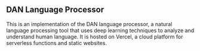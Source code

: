 ## DAN Language Processor

This is an implementation of the DAN language processor, a natural language processing tool that uses deep learning techniques to analyze and understand human language. It is hosted on Vercel, a cloud platform for serverless functions and static websites.

